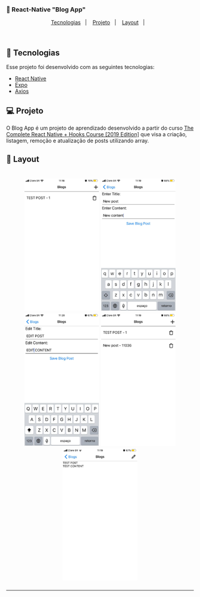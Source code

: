### :postbox: React-Native "Blog App"

<p align="center">
  <a href="#rocket-tecnologias">Tecnologias</a>&nbsp;&nbsp;&nbsp;|&nbsp;&nbsp;&nbsp;
  <a href="#-projeto">Projeto</a>&nbsp;&nbsp;&nbsp;|&nbsp;&nbsp;&nbsp;
  <a href="#-layout">Layout</a>&nbsp;&nbsp;&nbsp;|&nbsp;&nbsp;&nbsp;
</p>

<br>

## :rocket: Tecnologias

Esse projeto foi desenvolvido com as seguintes tecnologias:

- [React Native](https://facebook.github.io/react-native/)
- [Expo](https://expo.io/)
- [Axios](https://github.com/axios/axios)

## 💻 Projeto

O Blog App é um projeto de aprendizado desenvolvido a partir do curso [The Complete React Native + Hooks Course [2019 Edition]](https://www.udemy.com/course/the-complete-react-native-and-redux-course) que visa a criação, listagem, remoção e atualização de posts utilizando array.

## 🔖 Layout

<h1 align="center">
    <img alt="Aircnc" title="#react" src="./assets/blog-1.jpeg" width="200px" /> 
    <img alt="Aircnc" title="#react" src="./assets/blog-2.jpeg" width="200px" />
    <img alt="Aircnc" title="#react" src="./assets/blog-3.jpeg" width="200px" />
    <img alt="Aircnc" title="#react" src="./assets/blog-4.jpeg" width="200px" />
    <img alt="Aircnc" title="#react" src="./assets/blog-5.jpeg" width="200px" />
</h1>

---

<!-- ### Create a New App
> `npx expo-cli init food`
`cd food`
`npm start`

#### Installing React-Navigation

> `npm install react-navigation`
`npx expo-cli install react-native-gesture-handler react-native-reanimated react-navigation-stack`

#### Importing in App.js

>`import { createAppContainer } from 'react-navigation';`
> `import { createStackNavigator } from 'react-navigation-stack'; `

#### Icons Listing

> https://expo.github.io/vector-icons/

#### Installing Axios

> `npm install axios`

My App

    Client ID

    oSKBPBtDQAGFVqvf0OZBzw
    API Key

    jeWhZ7L6xvOl4yfuwDcr7_X2iqwYhgqeYYInIcKO_jYjOHTAAEldDGgJJfao9pZ7IrOJ3G9cA1tUxcSNYKy-fpb72TABKyrFBWvFel_UKYGNyYHzXFUbunMFynenXXYx -->

<!-- Comandos a serem rodados - 3 janelas 
- npm start (blog)
- npm run db (json-server)
- npm run tunnel (json-server)
-->
